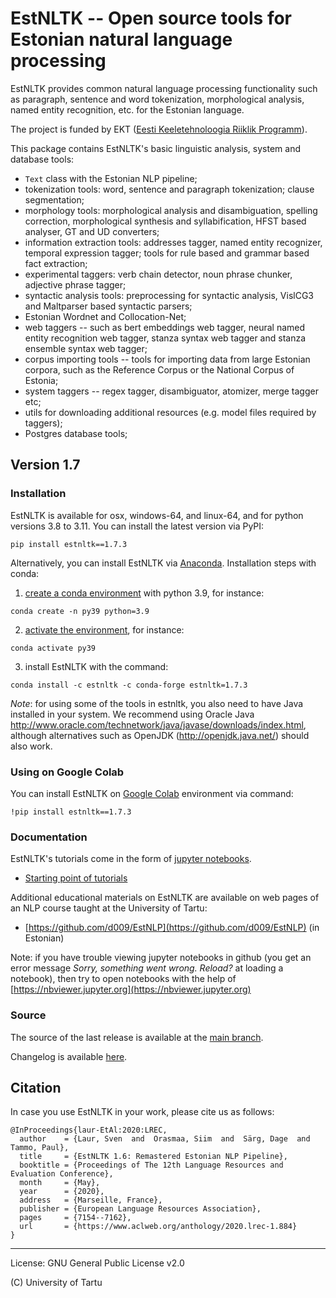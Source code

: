 EstNLTK -- Open source tools for Estonian natural language processing
=====================================================================

EstNLTK provides common natural language processing functionality such as paragraph, sentence and word tokenization,
morphological analysis, named entity recognition, etc. for the Estonian language.

The project is funded by EKT ([Eesti Keeletehnoloogia Riiklik Programm](https://www.keeletehnoloogia.ee/)).

This package contains EstNLTK's basic linguistic analysis, system and database tools:

* `Text` class with the Estonian NLP pipeline;
* tokenization tools: word, sentence and paragraph tokenization; clause segmentation; 
* morphology tools: morphological analysis and disambiguation, spelling correction, morphological synthesis and syllabification, HFST based analyser, GT and UD converters;
* information extraction tools: addresses tagger, named entity recognizer, temporal expression tagger; tools for rule based and grammar based fact extraction;
* experimental taggers: verb chain detector, noun phrase chunker, adjective phrase tagger;
* syntactic analysis tools: preprocessing for syntactic analysis, VislCG3 and Maltparser based syntactic parsers;
* Estonian Wordnet and Collocation-Net;
* web taggers -- such as bert embeddings web tagger, neural named entity recognition web tagger, stanza syntax web tagger and stanza ensemble syntax web tagger;
* corpus importing tools -- tools for importing data from large Estonian corpora, such as the Reference Corpus or the National Corpus of Estonia;
* system taggers -- regex tagger, disambiguator, atomizer, merge tagger etc;
* utils for downloading additional resources (e.g. model files required by taggers); 
* Postgres database tools;

## Version 1.7

### Installation

EstNLTK is available for osx, windows-64, and linux-64, and for python versions 3.8 to 3.11. 
You can install the latest version via PyPI:

```
pip install estnltk==1.7.3
```

Alternatively, you can install EstNLTK via [Anaconda](https://www.anaconda.com/download). Installation steps with conda:

1. [create a conda environment](https://conda.io/projects/conda/en/latest/user-guide/tasks/manage-environments.html#creating-an-environment-with-commands) with python 3.9, for instance:
```
conda create -n py39 python=3.9
```

2. [activate the environment](https://conda.io/projects/conda/en/latest/user-guide/tasks/manage-environments.html#activating-an-environment), for instance:
```
conda activate py39
```

3. install EstNLTK with the command:
```
conda install -c estnltk -c conda-forge estnltk=1.7.3
```

_Note_: for using some of the tools in estnltk, you also need to have Java installed in your system. We recommend using Oracle Java http://www.oracle.com/technetwork/java/javase/downloads/index.html, although alternatives such as OpenJDK (http://openjdk.java.net/) should also work.

### Using on Google Colab

You can install EstNLTK on [Google Colab](https://colab.research.google.com) environment via command:

```
!pip install estnltk==1.7.3
```

### Documentation

EstNLTK's tutorials come in the form of [jupyter notebooks](http://jupyter.org).

  * [Starting point of tutorials](https://github.com/estnltk/estnltk/tree/main/tutorials)
  
Additional educational materials on EstNLTK are available on web pages of an NLP course taught at the University of Tartu:

  * [https://github.com/d009/EstNLP](https://github.com/d009/EstNLP) (in Estonian)  

Note: if you have trouble viewing jupyter notebooks in github (you get an error message _Sorry, something went wrong. Reload?_ at loading a notebook), then try to open notebooks with the help of [https://nbviewer.jupyter.org](https://nbviewer.jupyter.org)

### Source

The source of the last release is available at the [main branch](https://github.com/estnltk/estnltk/tree/main/estnltk).

Changelog is available [here](https://github.com/estnltk/estnltk/blob/main/CHANGELOG.md).

## Citation

In case you use EstNLTK in your work, please cite us as follows:

    @InProceedings{laur-EtAl:2020:LREC,
      author    = {Laur, Sven  and  Orasmaa, Siim  and  Särg, Dage  and  Tammo, Paul},
      title     = {EstNLTK 1.6: Remastered Estonian NLP Pipeline},
      booktitle = {Proceedings of The 12th Language Resources and Evaluation Conference},
      month     = {May},
      year      = {2020},
      address   = {Marseille, France},
      publisher = {European Language Resources Association},
      pages     = {7154--7162},
      url       = {https://www.aclweb.org/anthology/2020.lrec-1.884}
    }

---

License: GNU General Public License v2.0

(C) University of Tartu  
